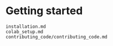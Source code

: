 # Getting started

```{toctree}
installation.md
colab_setup.md
contributing_code/contributing_code.md
```
